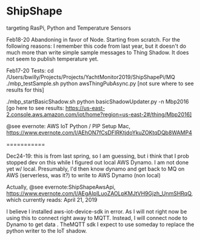 # ShipShape

targeting RasPi, Python and Temperature Sensors

Feb18-20
Abandoning in favor of Node. Starting from scratch. For the following reasons:
I remember this code from last year, but it doesn't do much more than write simple sample messages to Thing Shadow.
It does not seem to publish temperature yet.

Feb17-20
Tests:
cd /Users/bwilly/Projects/Projects/YachtMonitor2019/ShipShapePi/MQ
./mbp_testSample.sh
python awsThingPubAsync.py
[not sure where to see results for this]

./mbp_startBasicShadow.sh
python basicShadowUpdater.py -n Mbp2016
[go here to see results: https://us-east-2.console.aws.amazon.com/iot/home?region=us-east-2#/thing/Mbp2016]

@see evernote: AWS IoT Python / PIP Setup Mac, https://www.evernote.com/l/AEhON7fCsDFIRKtjdoYkuZOKtqDQb8WAMP4

===========

Dec24-19: this is from last spring, so I am guessing, but i think that I prob stopped
dev on this while I figured out local AWS Dynamo. I am not done yet w/ local.
Presumably, I'd then know dynamo and get back to MQ on AWS (serverless, was it?) to write to AWS Dynamo (non local)

Actually, @see evernote:ShipShapeAwsApi, https://www.evernote.com/l/AEgAIpILuoZAOLpKMJtVH9Gjzh_UnmSHRqQ, which currently reads:
April 21, 2019

I believe I installed aws-iot-device-sdk in error.
As I will not right now be using this to connect right away to MQTT.
Instead, I will connect node to Dynamo to get data
. TheMQTT sdk I expect to use someday to replace the python writer to the IoT shadow.
